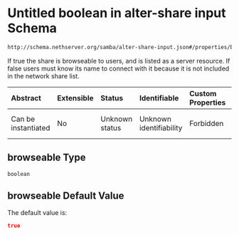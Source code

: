 # Untitled boolean in alter-share input Schema

```txt
http://schema.nethserver.org/samba/alter-share-input.json#/properties/browseable
```

If true the share is browseable to users, and is listed as a server resource. If false users must know its name to connect with it because it is not included in the network share list.

| Abstract            | Extensible | Status         | Identifiable            | Custom Properties | Additional Properties | Access Restrictions | Defined In                                                                      |
| :------------------ | :--------- | :------------- | :---------------------- | :---------------- | :-------------------- | :------------------ | :------------------------------------------------------------------------------ |
| Can be instantiated | No         | Unknown status | Unknown identifiability | Forbidden         | Allowed               | none                | [alter-share-input.json\*](samba/alter-share-input.json "open original schema") |

## browseable Type

`boolean`

## browseable Default Value

The default value is:

```json
true
```
